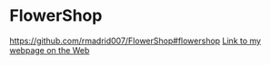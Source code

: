 # FlowerShop
https://github.com/rmadrid007/FlowerShop#flowershop
[Link to my webpage on the Web](https://rmadrid007.github.io/FlowerShop/)
